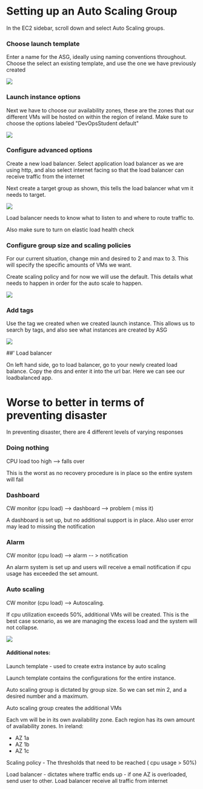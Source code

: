 
# Setting up an Auto Scaling Group

In the EC2 sidebar, scroll down and select Auto Scaling groups.

### Choose launch template 

Enter a name for the ASG, ideally using naming conventions throughout. Choose the select an existing template, and use the one we have previously created

![](launch_template.PNG)

### Launch instance options

Next we have to choose our availability zones, these are the zones that our different VMs will be hosted on within the region of ireland. Make sure to choose the options labeled "DevOpsStudent default"

![](launch_options.PNG)

### Configure advanced options

Create a new load balancer. Select application load balancer as we are using http, and also select internet facing so that the load balancer can receive traffic from the internet

Next create a target group as shown, this tells the load balancer what vm it needs to target.

![](lb.PNG)

Load balancer needs to know what to listen to and where to route traffic to.


Also make sure to turn on elastic load health check

### Configure group size and scaling policies

For our current situation, change min and desired to 2 and max to 3. This will specify the specific amounts of VMs we want.

Create scaling policy and for now we will use the default. This details what needs to happen in order for the auto scale to happen.

![](policy.PNG)

### Add tags

Use the tag we created when we created launch instance. This allows us to search by tags, and also see what instances are created by ASG

![](name_tag.PNG)


##' Load balancer

On left hand side, go to load balancer, go to your newly created load balance. Copy the dns and enter it into the url bar. Here we can see our loadbalanced app.

# Worse to better in terms of preventing disaster

In preventing disaster, there are 4 different levels of varying responses

### Doing nothing

CPU load too high --> falls over

This is the worst as no recovery procedure is in place so the entire system will fail

### Dashboard

CW monitor (cpu load) --> dashboard --> problem ( miss it)

A dashboard is set up, but no additional support is in place. Also user error may lead to missing the notification

### Alarm

CW monitor (cpu load) --> alarm -- > notification

An alarm system is set up and users will receive a email notification if cpu usage has exceeded the set amount.

### Auto scaling

CW monitor (cpu load) --> Autoscaling.

If cpu utilization exceeds 50%, additional VMs will be created. This is the best case scenario, as we are managing the excess load and the system will not collapse.

![](worst_to_best.png)




#### Additional notes:

Launch template - used to create extra instance by auto scaling

Launch template contains the configurations for the entire instance.

Auto scaling group is dictated by group size. So we can set min 2, and a desired number and a maximum.

Auto scaling group creates the additional VMs

Each vm will be in its own availability zone. Each region has its own amount of availability zones.
In ireland:

* AZ 1a 
* AZ 1b 
* AZ 1c

Scaling policy - The thresholds that need to be reached ( cpu usage > 50%)

Load balancer - dictates where traffic ends up - if one AZ is overloaded, send user to other. Load balancer receive all traffic from internet